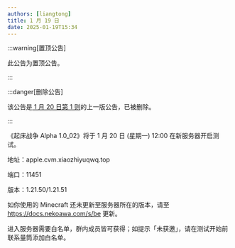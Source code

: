 ```yaml
---
authors: [liangtong]
title: 1 月 19 日
date: 2025-01-19T15:34
---
```


:::warning[置顶公告]

此公告为置顶公告。

:::

:::danger[删除公告]

该公告是[ 1 月 20 日第 1 则](./012001)的上一版公告，已被删除。

:::

《起床战争 Alpha 1.0_02》将于 1 月 20 日 (星期一) 12:00 在新服务器开启测试。

地址：apple.cvm.xiaozhiyuqwq.top

端口：11451

版本：1.21.50/1.21.51

如你使用的 Minecraft 还未更新至服务器所在的版本，请至 https://docs.nekoawa.com/s/be 更新。

进入服务器需要白名单，群内成员皆可获得；如提示「未获邀」，请在测试开始前联系量筒添加白名单。
